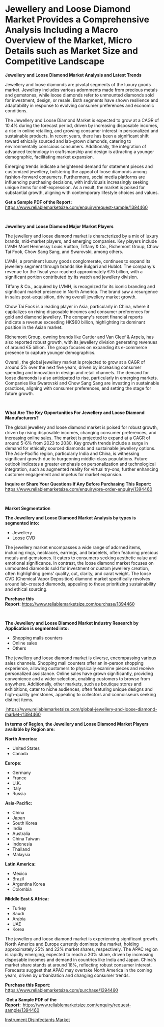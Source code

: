 <p><h1>Jewellery and Loose Diamond Market Provides a Comprehensive Analysis Including a Macro Overview of the Market, Micro Details such as Market Size and Competitive Landscape</h1></p><p><strong>Jewellery and Loose Diamond Market Analysis and Latest Trends</strong></p>
<p><p>Jewellery and loose diamonds are pivotal segments of the luxury goods market. Jewellery includes various adornments made from precious metals and gemstones, while loose diamonds refer to unmounted diamonds sold for investment, design, or resale. Both segments have shown resilience and adaptability in response to evolving consumer preferences and economic conditions.</p><p>The Jewellery and Loose Diamond Market is expected to grow at a CAGR of 10.4% during the forecast period, driven by increasing disposable incomes, a rise in online retailing, and growing consumer interest in personalized and sustainable products. In recent years, there has been a significant shift toward ethically sourced and lab-grown diamonds, catering to environmentally conscious consumers. Additionally, the integration of advanced technology in craftsmanship and design is attracting a younger demographic, facilitating market expansion.</p><p>Emerging trends indicate a heightened demand for statement pieces and customized jewellery, bolstering the appeal of loose diamonds among fashion-forward consumers. Furthermore, social media platforms are influencing purchasing decisions, with individuals increasingly seeking unique items for self-expression. As a result, the market is poised for substantial growth, aligning with contemporary lifestyle choices and values.</p></p>
<p><strong>Get a Sample PDF of the Report:&nbsp;</strong> <a href="https://www.reliablemarketsize.com/enquiry/request-sample/1394460?utm_campaign=2952&utm_medium=2&utm_source=Github&utm_content=ia&utm_term=22032025&utm_id=jewellery-and-loose-diamond">https://www.reliablemarketsize.com/enquiry/request-sample/1394460</a></p>
<p>&nbsp;</p>
<p><strong>Jewellery and Loose Diamond Major Market Players</strong></p>
<p><p>The jewellery and loose diamond market is characterized by a mix of luxury brands, mid-market players, and emerging companies. Key players include LVMH Moet Hennessy Louis Vuitton, Tiffany & Co., Richemont Group, Chow Tai Fook, Chow Sang Sang, and Swarovski, among others. </p><p>LVMH, a prominent luxury goods conglomerate, continues to expand its jewellery segment through brands like Bulgari and Hublot. The company's revenue for the fiscal year reached approximately €75 billion, with a significant portion contributed by its watch and jewellery division.</p><p>Tiffany & Co., acquired by LVMH, is recognized for its iconic branding and significant market presence in North America. The brand saw a resurgence in sales post-acquisition, driving overall jewellery market growth.</p><p>Chow Tai Fook is a leading player in Asia, particularly in China, where it capitalizes on rising disposable incomes and consumer preferences for gold and diamond jewellery. The company's recent financial reports indicate a revenue exceeding HK$60 billion, highlighting its dominant position in the Asian market.</p><p>Richemont Group, owning brands like Cartier and Van Cleef & Arpels, has also reported robust growth, with its jewellery division generating revenues of around €5 billion. The group focuses on expanding its e-commerce presence to capture younger demographics.</p><p>Overall, the global jewellery market is projected to grow at a CAGR of around 5% over the next five years, driven by increasing consumer spending and innovation in design and retail channels. The demand for loose diamonds is also anticipated to rise, particularly in emerging markets. Companies like Swarovski and Chow Sang Sang are investing in sustainable practices, aligning with consumer preferences, and setting the stage for future growth.</p></p>
<p>&nbsp;</p>
<p><strong>What Are The Key Opportunities For Jewellery and Loose Diamond Manufacturers?</strong></p>
<p><p>The global jewellery and loose diamond market is poised for robust growth, driven by rising disposable incomes, changing consumer preferences, and increasing online sales. The market is projected to expand at a CAGR of around 5-6% from 2023 to 2030. Key growth trends include a surge in demand for ethically sourced diamonds and sustainable jewellery options. The Asia-Pacific region, particularly India and China, is witnessing significant growth due to burgeoning middle-class populations. Future outlook indicates a greater emphasis on personalization and technological integration, such as augmented reality for virtual try-ons, further enhancing customer engagement and impetus for market expansion.</p></p>
<p><strong>Inquire or Share Your Questions If Any Before Purchasing This Report:</strong> <a href="https://www.reliablemarketsize.com/enquiry/pre-order-enquiry/1394460?utm_campaign=2952&utm_medium=2&utm_source=Github&utm_content=ia&utm_term=22032025&utm_id=jewellery-and-loose-diamond">https://www.reliablemarketsize.com/enquiry/pre-order-enquiry/1394460</a></p>
<p>&nbsp;</p>
<p><strong>Market Segmentation</strong></p>
<p><strong>The Jewellery and Loose Diamond Market Analysis by types is segmented into:</strong></p>
<p><ul><li>Jewellery</li><li>Loose CVD</li></ul></p>
<p><p>The jewellery market encompasses a wide range of adorned items, including rings, necklaces, earrings, and bracelets, often featuring precious metals and gemstones. It caters to consumers seeking aesthetic value and emotional significance. In contrast, the loose diamond market focuses on unmounted diamonds sold for investment or custom jewellery creation, often highlighting gems' quality, cut, clarity, and carat weight. The loose CVD (Chemical Vapor Deposition) diamond market specifically revolves around lab-created diamonds, appealing to those prioritizing sustainability and ethical sourcing.</p></p>
<p><strong>Purchase this Report:&nbsp;</strong><a href="https://www.reliablemarketsize.com/purchase/1394460?utm_campaign=2952&utm_medium=2&utm_source=Github&utm_content=ia&utm_term=22032025&utm_id=jewellery-and-loose-diamond">https://www.reliablemarketsize.com/purchase/1394460</a></p>
<p>&nbsp;</p>
<p><strong>The Jewellery and Loose Diamond Market Industry Research by Application is segmented into:</strong></p>
<p><ul><li>Shopping malls counters</li><li>Online sales</li><li>Others</li></ul></p>
<p><p>The jewellery and loose diamond market is diverse, encompassing various sales channels. Shopping mall counters offer an in-person shopping experience, allowing customers to physically examine pieces and receive personalized assistance. Online sales have grown significantly, providing convenience and a wider selection, enabling customers to browse from anywhere. Additionally, other markets, such as boutique stores and exhibitions, cater to niche audiences, often featuring unique designs and high-quality gemstones, appealing to collectors and connoisseurs seeking distinct items.</p></p>
<p><a href="https://www.reliablemarketsize.com/global-jewellery-and-loose-diamond-market-r1394460?utm_campaign=2952&utm_medium=2&utm_source=Github&utm_content=ia&utm_term=22032025&utm_id=jewellery-and-loose-diamond">&nbsp;https://www.reliablemarketsize.com/global-jewellery-and-loose-diamond-market-r1394460</a></p>
<p><strong>In terms of Region, the Jewellery and Loose Diamond Market Players available by Region are:</strong></p>
<p>
    <p> <strong> North America: </strong>
        <ul>
            <li>United States</li>
            <li>Canada</li>
        </ul>
        </p> 
    <p> <strong> Europe: </strong>
        <ul>
            <li>Germany</li>
            <li>France</li>
            <li>U.K.</li>
            <li>Italy</li>
            <li>Russia</li>
        </ul>
        </p> 
    <p> <strong> Asia-Pacific: </strong>
        <ul>
            <li>China</li>
            <li>Japan</li>
            <li>South Korea</li>
            <li>India</li>
            <li>Australia</li>
            <li>China Taiwan</li>
            <li>Indonesia</li>
            <li>Thailand</li>
            <li>Malaysia</li>
        </ul>
        </p> 
    <p> <strong> Latin America: </strong>
        <ul>
            <li>Mexico</li>
            <li>Brazil</li>
            <li>Argentina Korea</li>
            <li>Colombia</li>
        </ul>
        </p> 
    <p> <strong> Middle East & Africa: </strong>
        <ul>
            <li>Turkey</li>
            <li>Saudi</li>
            <li>Arabia</li>
            <li>UAE</li>
            <li>Korea</li>
        </ul>
    </p>
    </p>
<p><p>The jewellery and loose diamond market is experiencing significant growth. North America and Europe currently dominate the market, holding approximately 25% and 22% market shares, respectively. The APAC region is rapidly emerging, expected to reach a 20% share, driven by increasing disposable incomes and demand in countries like India and Japan. China's market share stands at around 18%, reflecting robust consumer interest. Forecasts suggest that APAC may overtake North America in the coming years, driven by urbanization and changing consumer trends.</p></p>
<p><strong>Purchase this Report: </strong><a href="https://www.reliablemarketsize.com/purchase/1394460?utm_campaign=2952&utm_medium=2&utm_source=Github&utm_content=ia&utm_term=22032025&utm_id=jewellery-and-loose-diamond">https://www.reliablemarketsize.com/purchase/1394460</a></p>
<p>&nbsp;<strong>Get a Sample PDF of the Report:&nbsp;&nbsp;</strong><a href="https://www.reliablemarketsize.com/enquiry/request-sample/1394460?utm_campaign=2952&utm_medium=2&utm_source=Github&utm_content=ia&utm_term=22032025&utm_id=jewellery-and-loose-diamond">https://www.reliablemarketsize.com/enquiry/request-sample/1394460</a></p>
<p><strong></strong></p>
<p><p><a href="https://github.com/kaqiewan/Market-Research-Report-List-1/blob/main/instrument-disinfectants-market.md?utm_campaign=2952&utm_medium=2&utm_source=Github&utm_content=ia&utm_term=22032025&utm_id=jewellery-and-loose-diamond">Instrument Disinfectants Market</a></p></p>